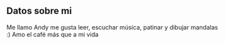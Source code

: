 ## Datos sobre mi


Me llamo Andy me gusta leer, escuchar música, patinar y dibujar mandalas :)
Amo el café más que a mi vida 
